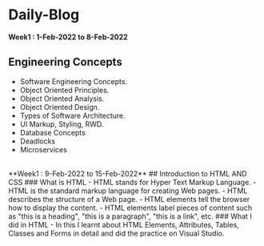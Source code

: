 # Daily-Blog
<!----------------------------------------------------------------------------------------------------------------------------->
**Week1 : 1-Feb-2022 to 8-Feb-2022** 
##  Engineering Concepts

- Software Engineering Concepts.
- Object Oriented Principles.
- Object Oriented Analysis.
- Object Oriented Design.
- Types of Software Architecture.
- UI Markup, Styling, RWD.
- Database Concepts
- Deadlocks
- Microservices
<br>
<!----------------------------------------------------------------------------------------------------------------------------->
**Week1 : 9-Feb-2022 to 15-Feb-2022** 
## Introduction to HTML AND CSS
### What is HTML
- HTML stands for Hyper Text Markup Language.
- HTML is the standard markup language for creating Web pages.
- HTML describes the structure of a Web page.
- HTML elements tell the browser how to display the content.
- HTML elements label pieces of content such as "this is a heading", "this is a paragraph", "this is a link", etc.
### What I did in HTML
- In this I learnt about HTML Elements, Attributes, Tables, Classes and Forms in detail and did the practice on Visual Studio.
